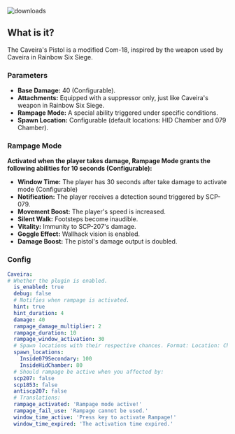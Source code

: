 ![downloads](https://img.shields.io/github/downloads/Vretu-Dev/CaveiraPistol/total)
## What is it?
The Caveira's Pistol is a modified Com-18, inspired by the weapon used by Caveira in Rainbow Six Siege.

### Parameters
- **Base Damage:** 40 (Configurable).
- **Attachments:** Equipped with a suppressor only, just like Caveira's weapon in Rainbow Six Siege.
- **Rampage Mode:** A special ability triggered under specific conditions.
- **Spawn Location:** Configurable (default locations: HID Chamber and 079 Chamber).

### Rampage Mode
**Activated when the player takes damage, Rampage Mode grants the following abilities for 10 seconds (Configurable):**

- **Window Time:** The player has 30 seconds after take damage to activate mode (Configurable)
- **Notification:** The player receives a detection sound triggered by SCP-079.
- **Movement Boost:** The player's speed is increased.
- **Silent Walk:** Footsteps become inaudible.
- **Vitality:** Immunity to SCP-207's damage.
- **Goggle Effect:** Wallhack vision is enabled.
- **Damage Boost:** The pistol's damage output is doubled.

### Config
```yaml
Caveira:
# Whether the plugin is enabled.
  is_enabled: true
  debug: false
  # Notifies when rampage is activated.
  hint: true
  hint_duration: 4
  damage: 40
  rampage_damage_multiplier: 2
  rampage_duration: 10
  rampage_window_activation: 30
  # Spawn locations with their respective chances. Format: Location: Chance
  spawn_locations:
    Inside079Secondary: 100
    InsideHidChamber: 80
  # Should rampage be active when you affected by:
  scp207: false
  scp1853: false
  antiscp207: false
  # Translations:
  rampage_activated: 'Rampage mode active!'
  rampage_fail_use: 'Rampage cannot be used.'
  window_time_active: 'Press key to activate Rampage!'
  window_time_expired: 'The activation time expired.'
```